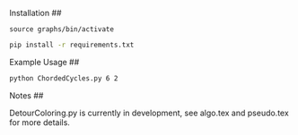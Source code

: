 Installation ##

```{r, engine='bash', count_lines}
source graphs/bin/activate
```

``` bash
pip install -r requirements.txt
```

Example Usage ##

``` bash
python ChordedCycles.py 6 2
```

Notes ##

DetourColoring.py is currently in development, see algo.tex and pseudo.tex for more details.
